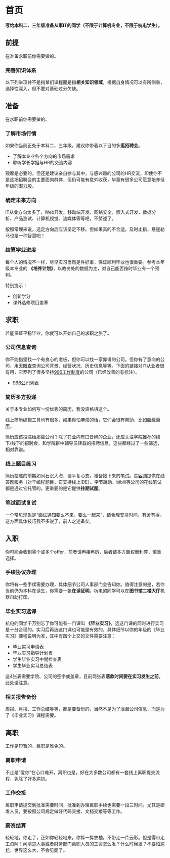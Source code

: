 # 首页


**写给本科二、三年级准备从事IT的同学（不限于计算机专业，不限于杭电学生）。**

## 前提

在准备求职前你需要做的。

### 完善知识体系

以下列举项并不是指某们课程而是指**相关知识领域**，根据自身情况可以有所侧重，选择性深入，但不要对基础过分欠缺。



## 准备

在求职前你需要做的。

### 了解市场行情

如果你当前正处于本科二、三年级，建议你带着以下目的多**逛招聘会**。

- 了解本专业各个方向的市场需求
- 聆听学长学姐与HR的交流内容

观摩是必要的，但还是建议亲自参与其中，与感兴趣的公司的HR交流，即使你不是这场招聘会的主要面向群体，但仍可能有意外收获，毕竟有很多公司愿意培养低年级的潜力股。

### 确定未来方向

IT从业方向太多了，Web开发、移动端开发、网络安全，嵌入式开发、数据分析、产品测试、计算机视觉、流媒体等等吧，不赘述了。

按照常理来说，选定方向后应该坚定不移。但如果真的不合适，及时止损，悬崖勒马也是一种智慧吧！

### 结算学业进度

每个人的情况不一样，尽早实习当然是件好事，保证顺利毕业也很重要。参考本年级本专业的 **《培养计划》**，以教务处的数据为主，对自己能否按时毕业有一个预判。

特别提示：

- 创新学分
- 课外选修项目盖章

## 求职

若能保证平稳毕业，你就可以开始自己的求职之旅了。

### 公司信息查询

你不能指望找一个有良心的老板，但你可以找一家靠谱的公司。但你有了意向的公司，用[天眼查](https://www.tianyancha.com/)查询公司背景、经营状况、历史信息等等。下面的链接对IT从业者很有用，它罗列了很多坚持[996工作制度](https://996.icu/#/zh_CN)的公司（已经改善的有标注）。

- [996公司列表](https://github.com/996icu/996.ICU/blob/master/blacklist/README.md)

### 简历多方投递

关于本专业如何写一份优秀的简历，我没资格讲这个。

线上简历编辑工具也有很多，如果你怕麻烦的话，它们会很有帮助，比如[超级简历](https://www.wondercv.com/zh-CN/cvs)。

简历应该投递给那些公司？除了在业内有口皆碑的企业，还应关注学院推荐的线下/线下的招聘会，和学院群中辅导员转载的招聘信息，这些都经过了一些筛选，相对靠谱。

### 线上题目练习

简历投递的前期如同石沉大海，请平复心态，准备接下来的笔试。[牛客网](https://www.nowcoder.com/)提供在线答题服务（对于编程题目，它支持线上IDE）。字节跳动、bibili等公司的在线笔试都是通过它托管的。更重要的是它提供**往期试题**。

### 笔试面试复试

一个常见现象是“面试通知要么不来，要么一起来”，请合理安排时间，有舍有得。这方面具体技巧我不多说了，前人之述备矣。

## 入职

你可能会收到零个或多个offer，前者请再接再厉，后者请多方面权衡利弊，慎重选择。

### 手续协议办理

你将有一些手续需要办理，具体细节公司人事部门会告知你。值得注意的是，若你当前仍为本科在读生，你需要一张**在读证明**，杭电的同学可以在**图书馆二楼大厅**机器自助打印。

### 毕业实习选课

杭电的同学千万别忘了你可能有一门课叫 **《毕业实习》**，选这门课的同时进行实习是十分合理的。实习后再选这门课也可能是有效的，具体细节以你的年级的《毕业实习》课程说明为准，其中有四个上交的文件需要注意：

- 毕业实习申请表
- 毕业实习指导计划表
- 学生毕业实习中期检查表
- 学生毕业实习总结表

这4张表需要学院、公司的签字或盖章，且前两张表**落款时间要在实习发生之前**，此处请注意。

### 相关报告备份

周报、月报、工作总结等等，都是要备份的，当然不是为了泄漏公司信息，而是为了《毕业实习》课程需要。

## 离职

工作是短暂的，离职是难免的。

### 离职申请

不止是“爱你”在心口难开，离职也是，好在大多数公司都有一套线上离职提交流程，免除了好多尴尬。

### 工作交接

离职申请提交到批准需要时间，批准到办理离职手续也需要一段三时间。尤其是研发人员，要按照公司规定做好代码交接、文档交接等等工作。

### 薪资结算

轻轻地，你走了，正如你轻轻地来，你挥一挥衣袖，不带走一片云彩。但是得带走工资阿！问清楚人事或者财务部门离职人员的工资怎么发？什么时候发？不要怕尴尬，世界这么大，不会见面了。